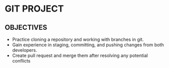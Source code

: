 # **GIT PROJECT**

## OBJECTIVES
- Practice cloning a repository and working with branches in git.
- Gain experience in staging, committing, and pushing changes from both developers.
- Create pull request and merge them after resolving any potential conflicts
